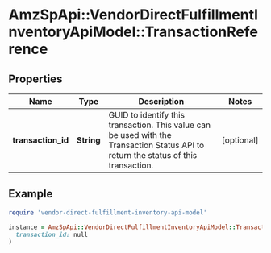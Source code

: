 # AmzSpApi::VendorDirectFulfillmentInventoryApiModel::TransactionReference

## Properties

| Name | Type | Description | Notes |
| ---- | ---- | ----------- | ----- |
| **transaction_id** | **String** | GUID to identify this transaction. This value can be used with the Transaction Status API to return the status of this transaction. | [optional] |

## Example

```ruby
require 'vendor-direct-fulfillment-inventory-api-model'

instance = AmzSpApi::VendorDirectFulfillmentInventoryApiModel::TransactionReference.new(
  transaction_id: null
)
```

